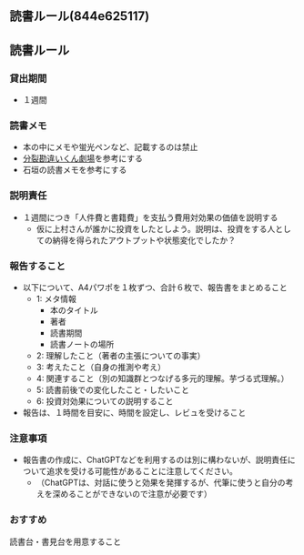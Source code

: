 読書ルール(844e625117)
---

## 読書ルール
### 貸出期間
- １週間

### 読書メモ
- 本の中にメモや蛍光ペンなど、記載するのは禁止
- [分裂勘違いくん劇場](https://note.com/fromdusktildawn/n/n760db686d510)を参考にする
- 石垣の読書メモを参考にする

### 説明責任
- １週間につき「人件費と書籍費」を支払う費用対効果の価値を説明する
  - 仮に上村さんが誰かに投資をしたとしよう。説明は、投資をする人としての納得を得られたアウトプットや状態変化でしたか？

### 報告すること
- 以下について、A4パワポを１枚ずつ、合計６枚で、報告書をまとめること
  - 1: メタ情報
    - 本のタイトル
    - 著者
    - 読書期間
    - 読書ノートの場所
  - 2: 理解したこと（著者の主張についての事実）
  - 3: 考えたこと（自身の推測や考え）
  - 4: 関連すること（別の知識群とつなげる多元的理解。芋づる式理解。）
  - 5: 読書前後での変化したこと・したいこと
  - 6: 投資対効果についての説明すること
- 報告は、１時間を目安に、時間を設定し、レビュを受けること

### 注意事項
- 報告書の作成に、ChatGPTなどを利用するのは別に構わないが、説明責任について追求を受ける可能性があることに注意してください。
  - （ChatGPTは、対話に使うと効果を発揮するが、代筆に使うと自分の考えを深めることができないので注意が必要です）

### おすすめ
読書台・書見台を用意すること

